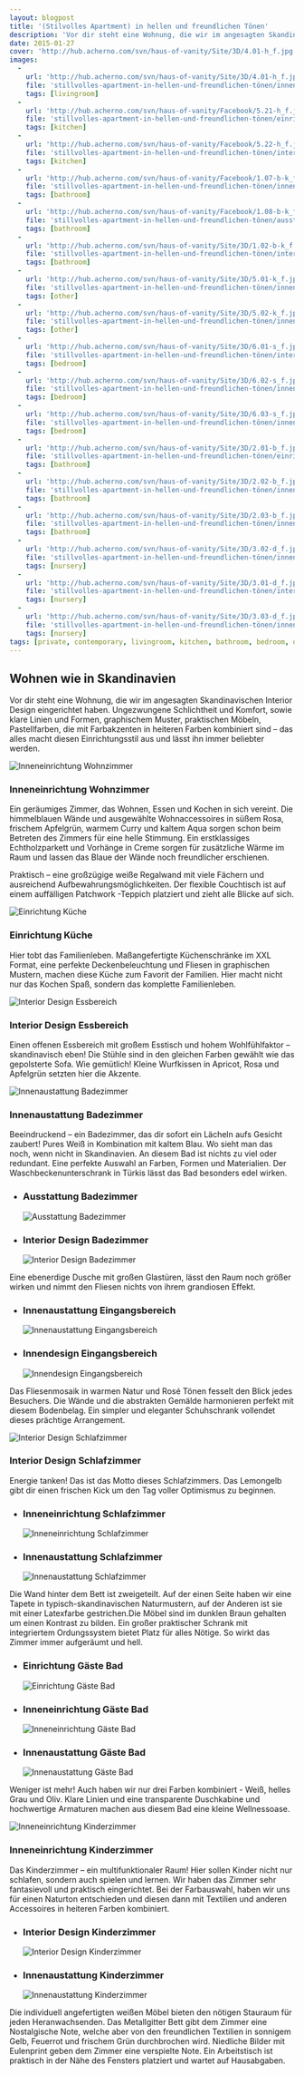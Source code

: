 ```yaml
---
layout: blogpost
title: '(Stilvolles Apartment) in hellen und freundlichen Tönen'
description: 'Vor dir steht eine Wohnung, die wir im angesagten Skandinavischen Interior Design eingerichtet haben. Ungezwungene Schlichtheit und Komfort, sowie klare Linien und Formen, graphischem Muster, praktischen Möbeln, Pastellfarben, die mit Farbakzenten in heiteren Farben kombiniert sind – das alles macht diesen Einrichtungsstil aus und lässt ihn immer beliebter werden. '
date: 2015-01-27
cover: 'http://hub.acherno.com/svn/haus-of-vanity/Site/3D/4.01-h_f.jpg'
images:
  -
    url: 'http://hub.acherno.com/svn/haus-of-vanity/Site/3D/4.01-h_f.jpg'
    file: 'stillvolles-apartment-in-hellen-und-freundlichen-tönen/inneneinrichtung-wohnzimmer.jpg'
    tags: [livingroom]
  -
    url: 'http://hub.acherno.com/svn/haus-of-vanity/Facebook/5.21-h_f.jpg'
    file: 'stillvolles-apartment-in-hellen-und-freundlichen-tönen/einrichtung-küche.jpg'
    tags: [kitchen]
  -
    url: 'http://hub.acherno.com/svn/haus-of-vanity/Facebook/5.22-h_f.jpg'
    file: 'stillvolles-apartment-in-hellen-und-freundlichen-tönen/interior-design-essbereich.jpg'
    tags: [kitchen]
  -
    url: 'http://hub.acherno.com/svn/haus-of-vanity/Facebook/1.07-b-k_f.jpg'
    file: 'stillvolles-apartment-in-hellen-und-freundlichen-tönen/innenaustattung-badezimmer.jpg'
    tags: [bathroom]
  -
    url: 'http://hub.acherno.com/svn/haus-of-vanity/Facebook/1.08-b-k_f.jpg'
    file: 'stillvolles-apartment-in-hellen-und-freundlichen-tönen/ausstattung-badezimmer.jpg'
    tags: [bathroom]
  -
    url: 'http://hub.acherno.com/svn/haus-of-vanity/Site/3D/1.02-b-k_f.bmp'
    file: 'stillvolles-apartment-in-hellen-und-freundlichen-tönen/interior-design-badezimmer.jpg'
    tags: [bathroom]
  -
    url: 'http://hub.acherno.com/svn/haus-of-vanity/Site/3D/5.01-k_f.jpg'
    file: 'stillvolles-apartment-in-hellen-und-freundlichen-tönen/innenaustattung-eingangsbereich.jpg'
    tags: [other]
  -
    url: 'http://hub.acherno.com/svn/haus-of-vanity/Site/3D/5.02-k_f.jpg'
    file: 'stillvolles-apartment-in-hellen-und-freundlichen-tönen/innendesign-eingangsbereich.jpg'
    tags: [other]
  -
    url: 'http://hub.acherno.com/svn/haus-of-vanity/Site/3D/6.01-s_f.jpg'
    file: 'stillvolles-apartment-in-hellen-und-freundlichen-tönen/interior-design-schlafzimmer.jpg'
    tags: [bedroom]
  -
    url: 'http://hub.acherno.com/svn/haus-of-vanity/Site/3D/6.02-s_f.jpg'
    file: 'stillvolles-apartment-in-hellen-und-freundlichen-tönen/inneneinrichtung-schlafzimmer.jpg'
    tags: [bedroom]
  -
    url: 'http://hub.acherno.com/svn/haus-of-vanity/Site/3D/6.03-s_f.jpg'
    file: 'stillvolles-apartment-in-hellen-und-freundlichen-tönen/innenaustattung-schlafzimmer.jpg'
    tags: [bedroom]
  -
    url: 'http://hub.acherno.com/svn/haus-of-vanity/Site/3D/2.01-b_f.jpg'
    file: 'stillvolles-apartment-in-hellen-und-freundlichen-tönen/einrichtung-gäste-bad.jpg'
    tags: [bathroom]
  -
    url: 'http://hub.acherno.com/svn/haus-of-vanity/Site/3D/2.02-b_f.jpg'
    file: 'stillvolles-apartment-in-hellen-und-freundlichen-tönen/inneneinrichtung-gäste-bad.jpg'
    tags: [bathroom]
  -
    url: 'http://hub.acherno.com/svn/haus-of-vanity/Site/3D/2.03-b_f.jpg'
    file: 'stillvolles-apartment-in-hellen-und-freundlichen-tönen/innenaustattung-gäste-bad.jpg'
    tags: [bathroom]
  -
    url: 'http://hub.acherno.com/svn/haus-of-vanity/Site/3D/3.02-d_f.jpg'
    file: 'stillvolles-apartment-in-hellen-und-freundlichen-tönen/inneneinrichtung-kinderzimmer.jpg'
    tags: [nursery]
  -
    url: 'http://hub.acherno.com/svn/haus-of-vanity/Site/3D/3.01-d_f.jpg'
    file: 'stillvolles-apartment-in-hellen-und-freundlichen-tönen/interior-design-kinderzimmer.jpg'
    tags: [nursery]
  -
    url: 'http://hub.acherno.com/svn/haus-of-vanity/Site/3D/3.03-d_f.jpg'
    file: 'stillvolles-apartment-in-hellen-und-freundlichen-tönen/innenaustattung-kinderzimmer.jpg'
    tags: [nursery]
tags: [private, contemporary, livingroom, kitchen, bathroom, bedroom, other, nursery]
---
```

## **Wohnen** wie in **Skandinavien**
Vor dir steht eine Wohnung, die wir im angesagten Skandinavischen Interior Design eingerichtet haben. Ungezwungene Schlichtheit und Komfort, sowie klare Linien und Formen, graphischem Muster, praktischen Möbeln, Pastellfarben, die mit Farbakzenten in heiteren Farben kombiniert sind – das alles macht diesen Einrichtungsstil aus und lässt ihn immer beliebter werden.

![Inneneinrichtung Wohnzimmer](stillvolles-apartment-in-hellen-und-freundlichen-tönen/inneneinrichtung-wohnzimmer.jpg)
### Inneneinrichtung **Wohnzimmer**

Ein geräumiges Zimmer, das Wohnen, Essen und Kochen in sich vereint. Die himmelblauen Wände und ausgewählte Wohnaccessoires in süßem Rosa, frischem Apfelgrün, warmem Curry und kaltem Aqua sorgen schon beim Betreten des Zimmers für eine helle Stimmung. Ein erstklassiges Echtholzparkett  und Vorhänge in Creme sorgen für zusätzliche Wärme im Raum und lassen das Blaue der Wände noch freundlicher erschienen. 

Praktisch – eine großzügige weiße Regalwand mit viele Fächern und ausreichend Aufbewahrungsmöglichkeiten.  Der flexible Couchtisch ist auf einem auffälligen Patchwork -Teppich platziert und zieht alle Blicke auf sich.

![Einrichtung Küche](stillvolles-apartment-in-hellen-und-freundlichen-tönen/einrichtung-küche.jpg)
### Einrichtung **Küche**

Hier tobt das Familienleben. Maßangefertigte Küchenschränke im XXL Format, eine perfekte Deckenbeleuchtung und Fliesen in graphischen Mustern, machen diese Küche zum Favorit der Familien. Hier macht nicht nur das Kochen Spaß, sondern das komplette Familienleben.

![Interior Design Essbereich](stillvolles-apartment-in-hellen-und-freundlichen-tönen/interior-design-essbereich.jpg)
### Interior Design **Essbereich**

Einen offenen Essbereich mit großem Esstisch und hohem Wohlfühlfaktor – skandinavisch eben! Die Stühle sind in den gleichen Farben gewählt wie das gepolsterte Sofa. Wie gemütlich! Kleine Wurfkissen in Apricot, Rosa und Apfelgrün setzten hier die Akzente.

![Innenaustattung Badezimmer](stillvolles-apartment-in-hellen-und-freundlichen-tönen/innenaustattung-badezimmer.jpg)
### Innenaustattung **Badezimmer**

Beeindruckend – ein Badezimmer, das dir sofort ein Lächeln aufs Gesicht zaubert! Pures Weiß in Kombination mit kaltem Blau. Wo sieht man das noch, wenn nicht in Skandinavien. An diesem Bad ist nichts zu viel oder redundant. Eine perfekte Auswahl an Farben, Formen und Materialien. Der Waschbeckenunterschrank in Türkis lässt das Bad besonders edel wirken. 

-   ### Ausstattung **Badezimmer**
    ![Ausstattung Badezimmer](stillvolles-apartment-in-hellen-und-freundlichen-tönen/ausstattung-badezimmer.jpg)
-   ### Interior Design **Badezimmer**
    ![Interior Design Badezimmer](stillvolles-apartment-in-hellen-und-freundlichen-tönen/interior-design-badezimmer.jpg)

Eine ebenerdige Dusche mit großen Glastüren, lässt den Raum noch größer wirken und nimmt den Fliesen nichts von ihrem grandiosen Effekt.

-   ### Innenaustattung **Eingangsbereich**
    ![Innenaustattung Eingangsbereich](stillvolles-apartment-in-hellen-und-freundlichen-tönen/innenaustattung-eingangsbereich.jpg)
-   ### Innendesign **Eingangsbereich**
    ![Innendesign Eingangsbereich](stillvolles-apartment-in-hellen-und-freundlichen-tönen/innendesign-eingangsbereich.jpg)

Das Fliesenmosaik in warmen Natur und Rosé Tönen fesselt den Blick jedes Besuchers. Die Wände und die abstrakten Gemälde harmonieren perfekt mit diesem Bodenbelag. Ein simpler und eleganter Schuhschrank vollendet dieses prächtige Arrangement. 

![Interior Design Schlafzimmer](stillvolles-apartment-in-hellen-und-freundlichen-tönen/interior-design-schlafzimmer.jpg)
### Interior Design **Schlafzimmer**

Energie tanken! Das ist das Motto dieses Schlafzimmers. Das Lemongelb gibt dir einen frischen Kick um den Tag voller Optimismus zu beginnen. 

-   ### Inneneinrichtung **Schlafzimmer**
    ![Inneneinrichtung Schlafzimmer](stillvolles-apartment-in-hellen-und-freundlichen-tönen/inneneinrichtung-schlafzimmer.jpg)
-   ### Innenaustattung **Schlafzimmer**
    ![Innenaustattung Schlafzimmer](stillvolles-apartment-in-hellen-und-freundlichen-tönen/innenaustattung-schlafzimmer.jpg)

Die Wand hinter dem Bett ist zweigeteilt. Auf der einen Seite haben wir eine Tapete in typisch-skandinavischen Naturmustern, auf der Anderen ist sie mit einer Latexfarbe gestrichen.Die Möbel sind im dunklen Braun gehalten um einen Kontrast zu bilden. Ein großer praktischer Schrank mit integriertem Ordungssystem bietet Platz für alles Nötige. So wirkt das Zimmer immer aufgeräumt und hell.

-   ### Einrichtung **Gäste Bad**
    ![Einrichtung Gäste Bad](stillvolles-apartment-in-hellen-und-freundlichen-tönen/einrichtung-gäste-bad.jpg)
-   ### Inneneinrichtung **Gäste Bad**
    ![Inneneinrichtung Gäste Bad](stillvolles-apartment-in-hellen-und-freundlichen-tönen/inneneinrichtung-gäste-bad.jpg)
-   ### Innenaustattung **Gäste Bad**
    ![Innenaustattung Gäste Bad](stillvolles-apartment-in-hellen-und-freundlichen-tönen/innenaustattung-gäste-bad.jpg)

Weniger ist mehr! Auch haben wir nur drei Farben kombiniert - Weiß, helles Grau und Oliv. Klare Linien und eine transparente Duschkabine und hochwertige Armaturen  machen aus diesem Bad eine kleine Wellnessoase.

![Inneneinrichtung Kinderzimmer](stillvolles-apartment-in-hellen-und-freundlichen-tönen/inneneinrichtung-kinderzimmer.jpg)
### Inneneinrichtung **Kinderzimmer**

Das Kinderzimmer – ein multifunktionaler Raum! Hier sollen Kinder nicht nur schlafen, sondern auch spielen und lernen. Wir haben das Zimmer sehr fantasievoll und praktisch eingerichtet. Bei der Farbauswahl, haben wir uns für einen Naturton entschieden und diesen dann mit Textilien und anderen Accessoires in heiteren Farben kombiniert.  

-   ### Interior Design **Kinderzimmer**
    ![Interior Design Kinderzimmer](stillvolles-apartment-in-hellen-und-freundlichen-tönen/interior-design-kinderzimmer.jpg)
-   ### Innenaustattung **Kinderzimmer**
    ![Innenaustattung Kinderzimmer](stillvolles-apartment-in-hellen-und-freundlichen-tönen/innenaustattung-kinderzimmer.jpg)

Die individuell angefertigten weißen Möbel bieten den nötigen Stauraum für jeden Heranwachsenden. Das Metallgitter Bett gibt dem Zimmer eine Nostalgische Note, welche aber von den freundlichen Textilien in sonnigem Gelb, Feuerrot und frischem Grün durchbrochen wird. Niedliche Bilder mit Eulenprint geben dem Zimmer eine verspielte Note. Ein Arbeitstisch ist praktisch in der Nähe des Fensters platziert und wartet auf Hausabgaben.
